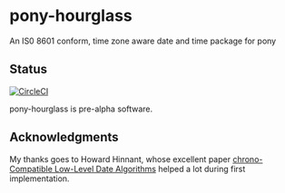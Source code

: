 # pony-hourglass

An IS0 8601 conform, time zone aware date and time package for pony

## Status

[![CircleCI](https://circleci.com/gh/ckafi/pony-hourglass.svg?style=svg)](https://circleci.com/gh/ckafi/pony-hourglass)

pony-hourglass is pre-alpha software.

## Acknowledgments

My thanks goes to Howard Hinnant, whose excellent paper [chrono-Compatible Low-Level Date Algorithms](https://howardhinnant.github.io/date_algorithms.html) helped a lot during first implementation.
